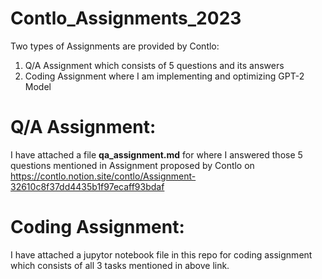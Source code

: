 # Contlo_Assignments_2023
Two types of Assignments are provided by Contlo:
1. Q/A Assignment which consists of 5 questions and its answers
2. Coding Assignment where I am implementing and optimizing GPT-2 Model

# Q/A Assignment:

I have attached a file **qa_assignment.md** for where I answered those 5 questions mentioned in Assignment proposed by Contlo on 
https://contlo.notion.site/contlo/Assignment-32610c8f37dd4435b1f97ecaff93bdaf

# Coding Assignment:

I have attached a jupytor notebook file in this repo for coding assignment which consists of all 3 tasks mentioned in above link.
